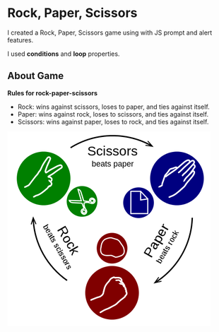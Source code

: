 # Rock, Paper, Scissors

I created a Rock, Paper, Scissors game using with JS prompt and alert features.

I used **conditions** and **loop** properties.

## About Game

**Rules for rock-paper-scissors**

* Rock: wins against scissors, loses to paper, and ties against itself.
* Paper: wins against rock, loses to scissors, and ties against itself.
* Scissors: wins against paper, loses to rock, and ties against itself.

![RPS-Example-Picture](./Images/RPS-example.png)
